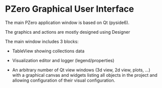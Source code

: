 # PZero Graphical User Interface

The main PZero application window is based on Qt (pyside6).

The graphics and actions are mostly designed using Designer

The main window includes 3 blocks:

  - TableView showing collections data

  - Visualization editor and logger (legend/properties)

  - An arbitrary number of Qt view windows (3d view, 2d view, plots, ...) with a graphical canvas and widgets listing all objects in the project and allowing configuration of their visual configuration.


